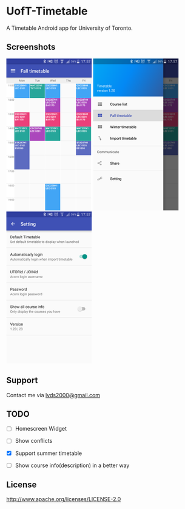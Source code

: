 # UofT-Timetable
A Timetable Android app for University of Toronto.

## Screenshots

<img src="screenshots/1.png" height="400" alt="Screenshot"/> <img src="screenshots/2.png" height="400" alt="Screenshot"/> <img src="screenshots/3.png" height="400" alt="Screenshot"/>

## Support
Contact me via lvds2000@gmail.com

## TODO

 - [ ] Homescreen Widget

 - [ ] Show conflicts

 - [x] Support summer timetable  
 
 - [ ] Show course info(description) in a better way

## License

http://www.apache.org/licenses/LICENSE-2.0
